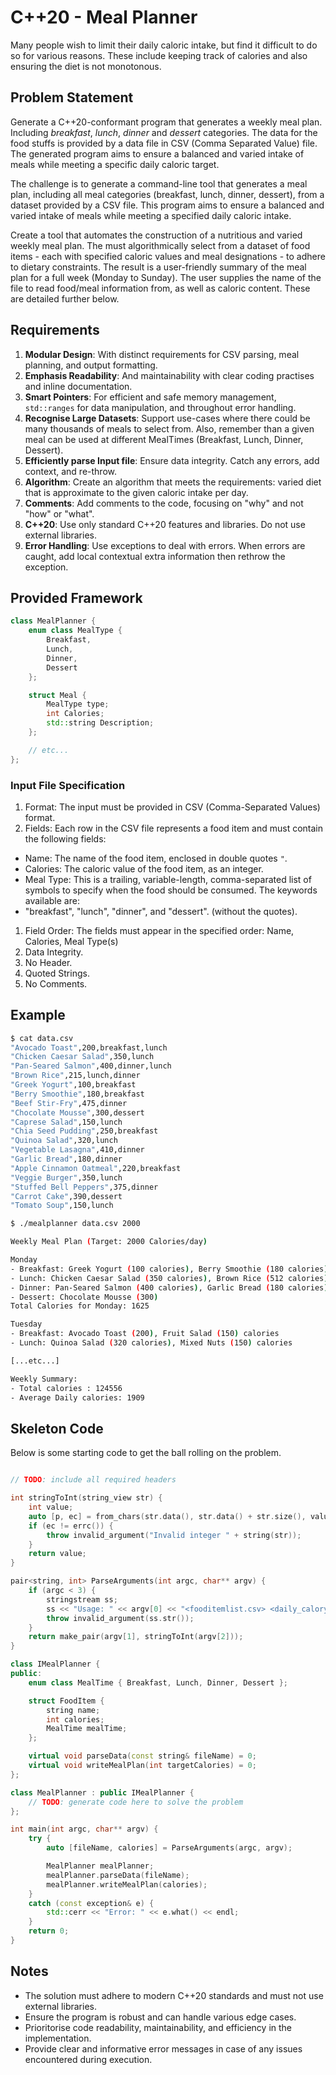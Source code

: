 # C++20 - Meal Planner

Many people wish to limit their daily caloric intake, but find it difficult to do so for various reasons. These include keeping track of calories and also ensuring the diet is not monotonous.

## Problem Statement

Generate a C++20-conformant program that generates a weekly meal plan. Including _breakfast_, _lunch_, _dinner_ and _dessert_ categories. The data for the food stuffs is provided by a data file in CSV (Comma Separated Value) file. The generated program aims to ensure a balanced and varied intake of meals while meeting a specific daily caloric target.

The challenge is to generate a command-line tool that generates a meal plan, including all meal categories (breakfast, lunch, dinner, dessert), from a dataset provided by a CSV file. This program aims to ensure a balanced and varied intake of meals while meeting a specified daily caloric intake.

Create a tool that automates the construction of a nutritious and varied weekly meal plan. The must algorithmically select from a dataset of food items - each with specified caloric values and meal designations - to adhere to dietary constraints. The result is a user-friendly summary of the meal plan for a full week (Monday to Sunday). The user supplies the name of the file to read food/meal information from, as well as caloric content. These are detailed further below.

## Requirements

1. **Modular Design**: With distinct requirements for CSV parsing, meal planning, and output formatting.
1. **Emphasis Readability**: And maintainability with clear coding practises and inline documentation.
1. **Smart Pointers**: For efficient and safe memory management, `std::ranges` for data manipulation, and throughout error handling.
1. **Recognise Large Datasets**: Support use-cases where there could be many thousands of meals to select from. Also, remember than a given meal can be used at different MealTimes (Breakfast, Lunch, Dinner, Dessert).
1. **Efficiently parse Input file**: Ensure data integrity. Catch any errors, add context, and re-throw.
1. **Algorithm**: Create an algorithm that meets the requirements: varied diet that is approximate to the given caloric intake per day.
1. **Comments**: Add comments to the code, focusing on "why" and not "how" or "what".
1. **C++20**: Use only standard C++20 features and libraries. Do not use external libraries.
1. **Error Handling**: Use exceptions to deal with errors. When errors are caught, add local contextual extra information then rethrow the exception.

## Provided Framework

```cpp
class MealPlanner {
    enum class MealType {
        Breakfast,
        Lunch,
        Dinner,
        Dessert
    };

    struct Meal {
        MealType type;
        int Calories;
        std::string Description;
    };

    // etc...
};

```

### Input File Specification

1. Format: The input must be provided in CSV (Comma-Separated Values) format.
1. Fields: Each row in the CSV file represents a food item and must contain the following fields:
 * Name: The name of the food item, enclosed in double quotes `"`.
 * Calories: The caloric value of the food item, as an integer.
 * Meal Type: This is a trailing, variable-length, comma-separated list of symbols to specify when the food should be consumed. The keywords available are:
  * "breakfast", "lunch", "dinner", and "dessert". (without the quotes).
1. Field Order: The fields must appear in the specified order: Name, Calories, Meal Type(s)
1. Data Integrity.
1. No Header. 
1. Quoted Strings.
1. No Comments.

## Example

```bash
$ cat data.csv
"Avocado Toast",200,breakfast,lunch
"Chicken Caesar Salad",350,lunch
"Pan-Seared Salmon",400,dinner,lunch
"Brown Rice",215,lunch,dinner
"Greek Yogurt",100,breakfast
"Berry Smoothie",180,breakfast
"Beef Stir-Fry",475,dinner
"Chocolate Mousse",300,dessert
"Caprese Salad",150,lunch
"Chia Seed Pudding",250,breakfast
"Quinoa Salad",320,lunch
"Vegetable Lasagna",410,dinner
"Garlic Bread",180,dinner
"Apple Cinnamon Oatmeal",220,breakfast
"Veggie Burger",350,lunch
"Stuffed Bell Peppers",375,dinner
"Carrot Cake",390,dessert
"Tomato Soup",150,lunch

$ ./mealplanner data.csv 2000

Weekly Meal Plan (Target: 2000 Calories/day)

Monday
- Breakfast: Greek Yogurt (100 calories), Berry Smoothie (180 calories)
- Lunch: Chicken Caesar Salad (350 calories), Brown Rice (512 calories)
- Dinner: Pan-Seared Salmon (400 calories), Garlic Bread (180 calories)
- Dessert: Chocolate Mousse (300) 
Total Calories for Monday: 1625

Tuesday
- Breakfast: Avocado Toast (200), Fruit Salad (150) calories    
- Lunch: Quinoa Salad (320 calories), Mixed Nuts (150) calories 

[...etc...]

Weekly Summary:
- Total calories : 124556
- Average Daily calories: 1909
```

## Skeleton Code

Below is some starting code to get the ball rolling on the problem.

```cpp

// TODO: include all required headers

int stringToInt(string_view str) {
    int value;
    auto [p, ec] = from_chars(str.data(), str.data() + str.size(), value);
    if (ec != errc()) {
        throw invalid_argument("Invalid integer " + string(str));
    }
    return value;
}

pair<string, int> ParseArguments(int argc, char** argv) {
    if (argc < 3) {
        stringstream ss;
        ss << "Usage: " << argv[0] << "<fooditemlist.csv> <daily_calory_target>" << endl;
        throw invalid_argument(ss.str());
    }
    return make_pair(argv[1], stringToInt(argv[2]));
}

class IMealPlanner {
public:
    enum class MealTime { Breakfast, Lunch, Dinner, Dessert };

    struct FoodItem {
        string name;
        int calories;
        MealTime mealTime;
    };

    virtual void parseData(const string& fileName) = 0;
    virtual void writeMealPlan(int targetCalories) = 0;
};

class MealPlanner : public IMealPlanner {
    // TODO: generate code here to solve the problem
};

int main(int argc, char** argv) {
    try {
        auto [fileName, calories] = ParseArguments(argc, argv);

        MealPlanner mealPlanner;
        mealPlanner.parseData(fileName);
        mealPlanner.writeMealPlan(calories);
    }
    catch (const exception& e) {
        std::cerr << "Error: " << e.what() << endl;
    }
    return 0;
}
```

## Notes

* The solution must adhere to modern C++20 standards and must not use external libraries.
* Ensure the program is robust and can handle various edge cases.
* Prioritorise code readability, maintainability, and efficiency in the implementation.
* Provide clear and informative error messages in case of any issues encountered during execution.


